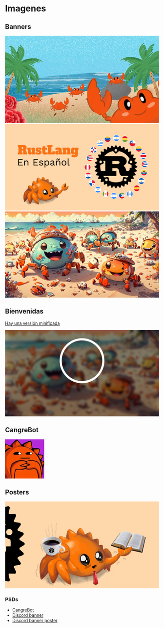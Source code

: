 # Imagenes

## Banners

![](./banners/01_RustLangES_DiscordBanner.png)
![](./banners/02_RustLangES_DiscordBanner.png)
![](./banners/03_RustLangEs_DiscordBanner.jpg)

## Bienvenidas

[Hay una versión minificada](./bienvenidas/welcome_background-min.png)

![](./bienvenidas/welcome_background.png)

## CangreBot

![Nightly](./cangrebot/cangrebot_nightly.png)

## Posters

![Poster](./posters/RustLangES_DiscordPoster.png)

### PSDs

- [CangreBot](./psds/cangrebot.psd)
- [Discord banner](./psds/RustLangES_DiscordBanner.psd)
- [Discord banner poster](./psds/RustLangES_DiscordPoster.psd)
